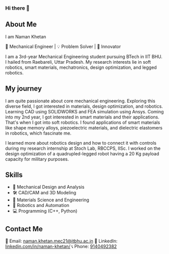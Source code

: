 ### Hi there 👋

## About Me

I am Naman Khetan

🔧 Mechanical Engineer | 💡 Problem Solver | 🚀 Innovator

I am a 3rd-year Mechanical Engineering student pursuing BTech in IIT BHU. I hailed from Raebareli, Uttar Pradesh. My research interests lie in soft robotics, smart materials, mechatronics, design optimization, and legged robotics. 

## My journey

I am quite passionate about core mechanical engineering. Exploring this diverse field, I got interested in materials, design optimization, and robotics. Learning CAD using SOLIDWORKS and FEA simulation using Ansys. Coming into my 2nd year, I got interested in smart materials and their applications. That's when I got into soft robotics. I found applications of smart materials like shape memory alloys, piezoelectric materials, and dielectric elastomers in robotics, which fascinate me. 

I learned more about robotics design and how to connect it with controls during my research internship at Stoch Lab, RBCCPS, IISc. I worked on the design optimization of a quadrupled-legged robot having a 20 Kg payload capacity for military purposes. 

## Skills

- 🔩 Mechanical Design and Analysis
- 🛠️ CAD/CAM and 3D Modeling
- 🔬 Materials Science and Engineering
- 🤖 Robotics and Automation
- 💻 Programming (C++, Python)

## Contact Me

📧 Email: [naman.khetan.mec21@itbhu.ac.in](mailto:naman.khetan.mec21@iitbhu.ac.in)
🔗 LinkedIn: [linkedin.com/in/naman-khetan/](https://www.linkedin.com/in/naman-khetan/)
📞 Phone: [9140492382](tel:9140492382)







